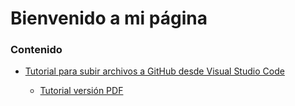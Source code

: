# Bienvenido a mi página

### Contenido

- [Tutorial para subir archivos a GitHub desde Visual Studio Code](tutorial_github_VSCode.html)

    - [Tutorial versión PDF](./Tutorial_github%20con%20VSCode%20-%20Celia%20Blanco.pdf)
